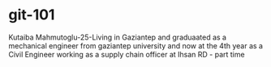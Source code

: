 # git-101
Kutaiba Mahmutoglu-25-Living in Gaziantep and graduaated as a mechanical engineer from gaziantep university and now at the 4th year as a Civil Engineer
working as a supply chain officer at Ihsan RD - part time

